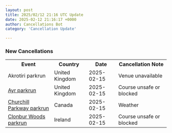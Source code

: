 ```yaml
---
layout: post
title: 2025/02/12 21:16 UTC Update
date: 2025-02-12 21:16:17 +0000
author: Cancellations Bot
category: 'Cancellation Update'

---
```


<h3>New Cancellations</h3>
<div class='hscrollable'>
<table style='width: 100%'>
    <tr>
        <th>Event</th>
        <th>Country</th>
        <th>Date</th>
        <th>Cancellation Note</th>
    </tr>
    <tr>
        <td>Akrotiri parkrun</td>
        <td>United Kingdom</td>
        <td>2025-02-15</td>
        <td>Venue unavailable</td>
    </tr>
    <tr>
        <td><a href="https://www.parkrun.org.uk/ayr">Ayr parkrun</a></td>
        <td>United Kingdom</td>
        <td>2025-02-15</td>
        <td>Course unsafe or blocked</td>
    </tr>
    <tr>
        <td><a href="https://www.parkrun.ca/churchillparkway">Churchill Parkway parkrun</a></td>
        <td>Canada</td>
        <td>2025-02-15</td>
        <td>Weather</td>
    </tr>
    <tr>
        <td><a href="https://www.parkrun.ie/clonburwoods">Clonbur Woods parkrun</a></td>
        <td>Ireland</td>
        <td>2025-02-15</td>
        <td>Course unsafe or blocked</td>
    </tr>
</table>
</div>
